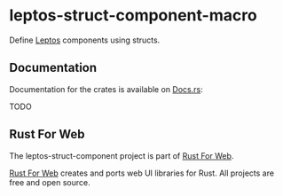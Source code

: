 # leptos-struct-component-macro

Define [Leptos](https://leptos.dev/) components using structs.

## Documentation

Documentation for the crates is available on [Docs.rs](https://docs.rs/):

TODO

## Rust For Web

The leptos-struct-component project is part of [Rust For Web](https://github.com/RustForWeb).

[Rust For Web](https://github.com/RustForWeb) creates and ports web UI libraries for Rust. All projects are free and open source.
